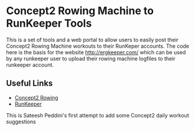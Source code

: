 Concept2 Rowing Machine to RunKeeper Tools
==========================================

This is a set of tools and a web portal to allow users to easily post their
Concept2 Rowing Machine workouts to their RunKeper accounts.  The code here is
the basis for the website http://ergkeeper.com/ which can be used by any
runkeeper user to upload their rowing machine logfiles to their runkeeper
account.

Useful Links
------------

* [Concept2 Rowing](http://www.concept2.com/)
* [RunKeeper](http://runkeeper.com/)

This is Sateesh Peddini's first attempt to add some Concept2 daily workout suggestions